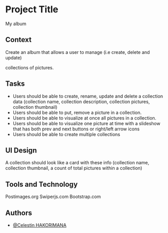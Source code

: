 
# Project Title

My album
## Context
Create an album that allows a user to manage (i.e create, delete and update)

collections of pictures.
## Tasks
- Users should be able to create, rename, update and delete a collection
data (collection name, collection description, collection pictures, collection
thumbnail)
- Users should be able to put, remove a picture in a collection.
- Users should be able to visualize at once all pictures in a collection.
- Users should be able to visualize one picture at time with a slideshow that
has both prev and next buttons or right/left arrow icons
- Users should be able to create multiple collections
## UI Design
A collection should look like a card with these info (collection name,
collection thumbnail, a count of total pictures within a collection)
## Tools and Technology
Postimages.org
Swiperjs.com
Bootstrap.com

## Authors

- [@Celestin HAKORIMANA](https://www.github.com/Celestin25)


